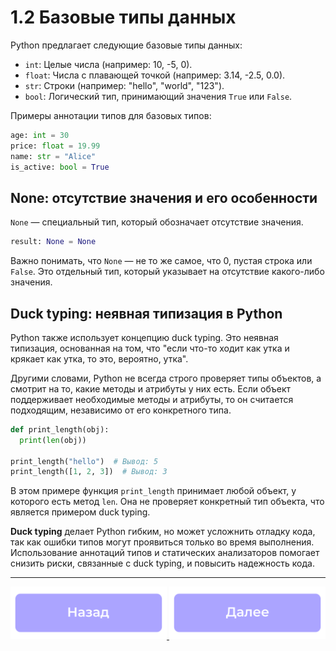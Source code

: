 # 1.2 Базовые типы данных
Python предлагает следующие базовые типы данных:
* `int`: Целые числа (например: 10, -5, 0). 
* `float`: Числа с плавающей точкой (например: 3.14, -2.5, 0.0).
* `str`: Строки (например: "hello", "world", "123").
* `bool`: Логический тип, принимающий значения `True` или `False`.

Примеры аннотации типов для базовых типов:
```python
age: int = 30
price: float = 19.99
name: str = "Alice"
is_active: bool = True
```

## None: отсутствие значения и его особенности
`None` —  специальный тип, который обозначает отсутствие значения. 
```python
result: None = None
```

Важно понимать, что `None` —  не то же самое, что 0, пустая строка или `False`.  Это отдельный тип, который указывает на отсутствие какого-либо значения.

## Duck typing: неявная типизация в Python
Python также использует концепцию duck typing.  Это неявная типизация, основанная на том, что "если что-то ходит как утка и крякает как утка, то это, вероятно, утка".  

Другими словами, Python не всегда строго проверяет типы объектов, а смотрит на то, какие методы и атрибуты у них есть.  Если объект поддерживает необходимые методы и атрибуты, то он считается подходящим, независимо от его конкретного типа.

```python
def print_length(obj):
  print(len(obj))

print_length("hello")  # Вывод: 5
print_length([1, 2, 3])  # Вывод: 3
```

В этом примере функция `print_length` принимает любой объект, у которого есть метод `len`.  Она не проверяет конкретный тип объекта, что является примером duck typing.

**Duck typing** делает Python гибким, но может усложнить отладку кода, так как ошибки типов могут проявиться только во время выполнения.  Использование аннотаций типов и статических анализаторов помогает  снизить риски, связанные с duck typing, и повысить надежность кода.


***

<div align="center">
    <a href="./Введение_в_типизацию.md">
        <img src="./assets/back.png" alt="Назад" style="width: 250px;">
    </a>
    <a href="./Коллекции_и_их_типизация.md">
        <img src="./assets/next.png" alt="Далее" style="width: 250px;">
    </a>
</div>